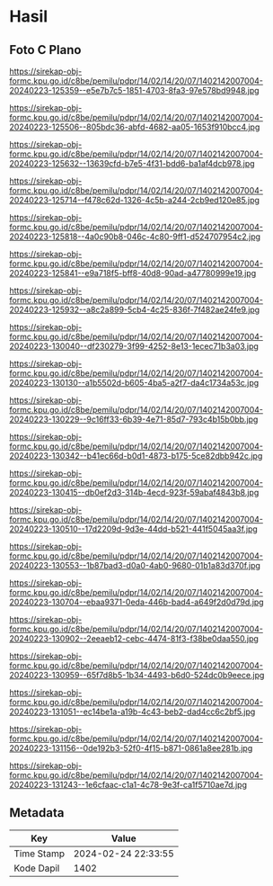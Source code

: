 # Hasil

## Foto C Plano

https://sirekap-obj-formc.kpu.go.id/c8be/pemilu/pdpr/14/02/14/20/07/1402142007004-20240223-125359--e5e7b7c5-1851-4703-8fa3-97e578bd9948.jpg

https://sirekap-obj-formc.kpu.go.id/c8be/pemilu/pdpr/14/02/14/20/07/1402142007004-20240223-125506--805bdc36-abfd-4682-aa05-1653f910bcc4.jpg

https://sirekap-obj-formc.kpu.go.id/c8be/pemilu/pdpr/14/02/14/20/07/1402142007004-20240223-125632--13639cfd-b7e5-4f31-bdd6-ba1af4dcb978.jpg

https://sirekap-obj-formc.kpu.go.id/c8be/pemilu/pdpr/14/02/14/20/07/1402142007004-20240223-125714--f478c62d-1326-4c5b-a244-2cb9ed120e85.jpg

https://sirekap-obj-formc.kpu.go.id/c8be/pemilu/pdpr/14/02/14/20/07/1402142007004-20240223-125818--4a0c90b8-046c-4c80-9ff1-d524707954c2.jpg

https://sirekap-obj-formc.kpu.go.id/c8be/pemilu/pdpr/14/02/14/20/07/1402142007004-20240223-125841--e9a718f5-bff8-40d8-90ad-a47780999e19.jpg

https://sirekap-obj-formc.kpu.go.id/c8be/pemilu/pdpr/14/02/14/20/07/1402142007004-20240223-125932--a8c2a899-5cb4-4c25-836f-7f482ae24fe9.jpg

https://sirekap-obj-formc.kpu.go.id/c8be/pemilu/pdpr/14/02/14/20/07/1402142007004-20240223-130040--df230279-3f99-4252-8e13-1ecec71b3a03.jpg

https://sirekap-obj-formc.kpu.go.id/c8be/pemilu/pdpr/14/02/14/20/07/1402142007004-20240223-130130--a1b5502d-b605-4ba5-a2f7-da4c1734a53c.jpg

https://sirekap-obj-formc.kpu.go.id/c8be/pemilu/pdpr/14/02/14/20/07/1402142007004-20240223-130229--9c16ff33-6b39-4e71-85d7-793c4b15b0bb.jpg

https://sirekap-obj-formc.kpu.go.id/c8be/pemilu/pdpr/14/02/14/20/07/1402142007004-20240223-130342--b41ec66d-b0d1-4873-b175-5ce82dbb942c.jpg

https://sirekap-obj-formc.kpu.go.id/c8be/pemilu/pdpr/14/02/14/20/07/1402142007004-20240223-130415--db0ef2d3-314b-4ecd-923f-59abaf4843b8.jpg

https://sirekap-obj-formc.kpu.go.id/c8be/pemilu/pdpr/14/02/14/20/07/1402142007004-20240223-130510--17d2209d-9d3e-44dd-b521-441f5045aa3f.jpg

https://sirekap-obj-formc.kpu.go.id/c8be/pemilu/pdpr/14/02/14/20/07/1402142007004-20240223-130553--1b87bad3-d0a0-4ab0-9680-01b1a83d370f.jpg

https://sirekap-obj-formc.kpu.go.id/c8be/pemilu/pdpr/14/02/14/20/07/1402142007004-20240223-130704--ebaa9371-0eda-446b-bad4-a649f2d0d79d.jpg

https://sirekap-obj-formc.kpu.go.id/c8be/pemilu/pdpr/14/02/14/20/07/1402142007004-20240223-130902--2eeaeb12-cebc-4474-81f3-f38be0daa550.jpg

https://sirekap-obj-formc.kpu.go.id/c8be/pemilu/pdpr/14/02/14/20/07/1402142007004-20240223-130959--65f7d8b5-1b34-4493-b6d0-524dc0b9eece.jpg

https://sirekap-obj-formc.kpu.go.id/c8be/pemilu/pdpr/14/02/14/20/07/1402142007004-20240223-131051--ec14be1a-a19b-4c43-beb2-dad4cc6c2bf5.jpg

https://sirekap-obj-formc.kpu.go.id/c8be/pemilu/pdpr/14/02/14/20/07/1402142007004-20240223-131156--0de192b3-52f0-4f15-b871-0861a8ee281b.jpg

https://sirekap-obj-formc.kpu.go.id/c8be/pemilu/pdpr/14/02/14/20/07/1402142007004-20240223-131243--1e6cfaac-c1a1-4c78-9e3f-ca1f5710ae7d.jpg


## Metadata

| Key        | Value               |
| ---------- | ------------------- |
| Time Stamp | 2024-02-24 22:33:55 |
| Kode Dapil | 1402                |



